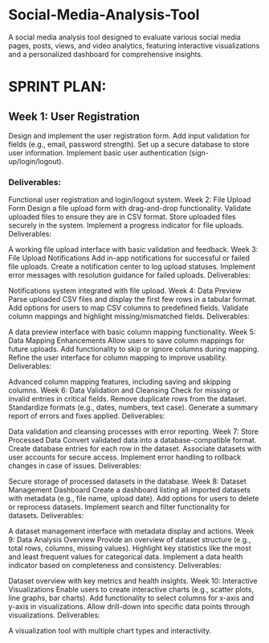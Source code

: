 # Social-Media-Analysis-Tool
A social media analysis tool designed to evaluate various social media pages, posts, views, and video analytics, featuring interactive visualizations and a personalized dashboard for comprehensive insights.

# SPRINT PLAN:
## Week 1: User Registration
Design and implement the user registration form.
Add input validation for fields (e.g., email, password strength).
Set up a secure database to store user information.
Implement basic user authentication (sign-up/login/logout).
### Deliverables:

Functional user registration and login/logout system.
Week 2: File Upload Form
Design a file upload form with drag-and-drop functionality.
Validate uploaded files to ensure they are in CSV format.
Store uploaded files securely in the system.
Implement a progress indicator for file uploads.
Deliverables:

A working file upload interface with basic validation and feedback.
Week 3: File Upload Notifications
Add in-app notifications for successful or failed file uploads.
Create a notification center to log upload statuses.
Implement error messages with resolution guidance for failed uploads.
Deliverables:

Notifications system integrated with file upload.
Week 4: Data Preview
Parse uploaded CSV files and display the first few rows in a tabular format.
Add options for users to map CSV columns to predefined fields.
Validate column mappings and highlight missing/mismatched fields.
Deliverables:

A data preview interface with basic column mapping functionality.
Week 5: Data Mapping Enhancements
Allow users to save column mappings for future uploads.
Add functionality to skip or ignore columns during mapping.
Refine the user interface for column mapping to improve usability.
Deliverables:

Advanced column mapping features, including saving and skipping columns.
Week 6: Data Validation and Cleansing
Check for missing or invalid entries in critical fields.
Remove duplicate rows from the dataset.
Standardize formats (e.g., dates, numbers, text case).
Generate a summary report of errors and fixes applied.
Deliverables:

Data validation and cleansing processes with error reporting.
Week 7: Store Processed Data
Convert validated data into a database-compatible format.
Create database entries for each row in the dataset.
Associate datasets with user accounts for secure access.
Implement error handling to rollback changes in case of issues.
Deliverables:

Secure storage of processed datasets in the database.
Week 8: Dataset Management Dashboard
Create a dashboard listing all imported datasets with metadata (e.g., file name, upload date).
Add options for users to delete or reprocess datasets.
Implement search and filter functionality for datasets.
Deliverables:

A dataset management interface with metadata display and actions.
Week 9: Data Analysis Overview
Provide an overview of dataset structure (e.g., total rows, columns, missing values).
Highlight key statistics like the most and least frequent values for categorical data.
Implement a data health indicator based on completeness and consistency.
Deliverables:

Dataset overview with key metrics and health insights.
Week 10: Interactive Visualizations
Enable users to create interactive charts (e.g., scatter plots, line graphs, bar charts).
Add functionality to select columns for x-axis and y-axis in visualizations.
Allow drill-down into specific data points through visualizations.
Deliverables:

A visualization tool with multiple chart types and interactivity.
